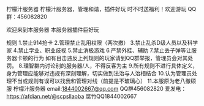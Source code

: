 柠檬汁服务器
柠檬汁服务器，管理和谐，插件好玩 时不时送福利！欢迎游玩
QQ群：456082820

欢迎来到本服务器 本服务器插件巨好玩

规则 1.禁止914抢卡 
2.管理禁止乱用权限（两次撤）
3.禁止乱杀D级人员以及科学家
4.禁止学业、职业歧视
5.禁止消极游戏 
6.严禁外挂、辅助
7.禁止丢子弹等让服务器卡顿的行为 如有目击违反上列规则的玩家请到QQ群举报，管理员会对其处罚。
8.理智群内讨论别的服务器/人，不得反客为主 
9.所有规则不进行具体定义，身为管理应能够对违规有深刻理解，切实做到法治与人治相结合 
10.认为管理员处理不当或规则有误可以找我和管理对线（前提是不玻璃心）
11.本服原为老八撤硕服
柠檬汁服务器 email:1844002667@qq.com QQ群456082820 爱发电：https://afdian.net/@scpsllaoba 腐竹QQ1844002667

